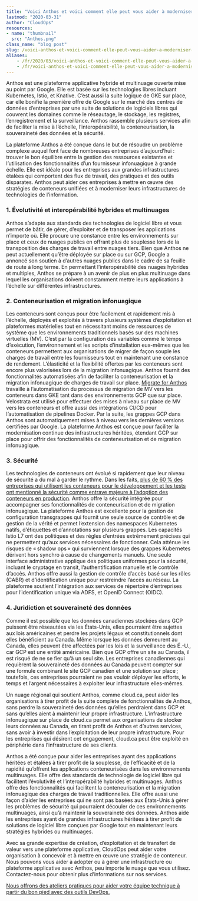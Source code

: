 ```yaml
---
title: "Voici Anthos et voici comment elle peut vous aider à moderniser votre application"
lastmod: "2020-03-31"
author: "CloudOps"
resources:
- name: "thumbnail"
  src: "Anthos.png"
class_name: "blog post"
slug: /voici-anthos-et-voici-comment-elle-peut-vous-aider-a-moderniser-votre-application
aliases:
    - /fr/2020/03/voici-anthos-et-voici-comment-elle-peut-vous-aider-a-moderniser-votre-application/
    - /fr/voici-anthos-et-voici-comment-elle-peut-vous-aider-a-moderniser-votre-application
---
```


<p>Anthos est une plateforme applicative hybride et multinuage ouverte mise au point par Google. Elle est basée sur les technologies libres incluant Kubernetes, Istio, et Knative. C’est aussi la suite logique de GKE sur place, car elle bonifie la première offre de Google sur le marché des centres de données d’entreprises par une suite de solutions de logiciels libres qui couvrent les domaines comme le réseautage, le stockage, les registres, l’enregistrement et la surveillance. Anthos rassemble plusieurs services afin de faciliter la mise à l’échelle, l’interopérabilité, la conteneurisation, la souveraineté des données et la sécurité.</p><p>La plateforme Anthos a été conçue dans le but de résoudre un problème complexe auquel font face de nombreuses entreprises d’aujourd’hui&nbsp;: trouver le bon équilibre entre la gestion des ressources existantes et l’utilisation des fonctionnalités d’un fournisseur infonuagique à grande échelle. Elle est idéale pour les entreprises aux grandes infrastructures étalées qui comportent des flux de travail, des pratiques et des outils disparates. Anthos peut aider ces entreprises à mettre en œuvre des stratégies de conteneurs unifiées et à moderniser leurs infrastructures de technologies de l’information.</p><h3><strong>1. Évolutivité et interopérabilité hybrides et multinuages</strong></h3><p>Anthos s’adapte aux standards des technologies de logiciel libre et vous permet de bâtir, de gérer, d’exploiter et de transposer les applications n’importe où. Elle procure une constance entre les environnements sur place et ceux de nuages publics en offrant plus de souplesse lors de la transposition des charges de travail entre nuages tiers. Bien que Anthos ne peut actuellement qu’être déployée sur place ou sur GCP, Google a annoncé son soutien à d’autres nuages publics dans le cadre de sa feuille de route à long terme. En permettant l’interopérabilité des nuages hybrides et multiples, Anthos se prépare à un avenir de plus en plus multinuage dans lequel les organisations doivent constamment mettre leurs applications à l’échelle sur différentes infrastructures.&nbsp;</p><h3><strong>2. Conteneurisation et migration infonuagique</strong></h3><p>Les conteneurs sont conçus pour être facilement et rapidement mis à l’échelle, déployés et exploités à travers plusieurs systèmes d’exploitation et plateformes matérielles tout en nécessitant moins de ressources de système que les environnements traditionnels basés sur des machines virtuelles (MV). C’est par la configuration des variables comme le temps d’exécution, l’environnement et les scripts d’installation eux-mêmes que les conteneurs permettent aux organisations de migrer de façon souple les charges de travail entre les fournisseurs tout en maintenant une constance de rendement. L’élasticité et la flexibilité offertes par les conteneurs sont encore plus valorisées lors de la migration infonuagique. Anthos fournit des fonctionnalités automatisées afin de faciliter la conteneurisation et la migration infonuagique de charges de travail sur place. <a href="https://cloud.google.com/migrate/anthos/">Migrate for Anthos</a> travaille à l’automatisation du processus de migration de MV vers les conteneurs dans GKE tant dans des environnements GCP que sur place. Velostrata est utilisé pour effectuer des mises à niveau sur place de MV vers les conteneurs et offre aussi des intégrations CI/CD pour l’automatisation de pipelines Docker. Par la suite, les grappes GCP dans Anthos sont automatiquement mises à niveau vers les dernières versions certifiées par Google. La plateforme Anthos est conçue pour faciliter la modernisation continue des infrastructures héritées, étendant GCP sur place pour offrir des fonctionnalités de conteneurisation et de migration infonuagique.&nbsp;</p><h3><strong>3. Sécurité</strong></h3><p>Les technologies de conteneurs ont évolué si rapidement que leur niveau de sécurité a du mal à garder le rythme. Dans les faits, <a href="https://www.csoonline.com/article/2984543/as-containers-take-off-so-do-security-concerns.html">plus de 60&nbsp;% des entreprises qui utilisent les conteneurs pour le développement et les tests ont mentionné la sécurité comme entrave majeure à l’adoption des conteneurs en production</a>. Anthos offre la sécurité intégrée pour accompagner ses fonctionnalités de conteneurisation et de migration infonuagique. La plateforme Anthos est excellente pour la gestion de configuration transgrappes qui fournit une seule source de contrôle et de gestion de la vérité et permet l’extension des namespaces Kubernetes natifs, d’étiquettes et d’annotations sur plusieurs grappes. Les capacités Istio&nbsp;L7 ont des politiques et des règles d’entrées extrêmement précises qui ne permettent qu’aux services nécessaires de fonctionner. Cela atténue les risques de « shadow ops » qui surviennent lorsque des grappes Kubernetes dérivent hors synchro à cause de changements manuels. Une seule interface administrative applique des politiques uniformes pour la sécurité, incluant le cryptage en transit, l’authentification manuelle et le contrôle d’accès. Anthos offre aussi la gestion de contrôle d’accès basé sur les rôles (CABR) et d’identification unique pour restreindre l’accès au réseau. La plateforme soutient l’intégration aux services de répertoire d’entreprises pour l’identification unique via ADFS, et OpenID Connect (OIDC).</p><h3><strong>4. Juridiction et souveraineté des données</strong></h3><p>Comme il est possible que les données canadiennes stockées dans GCP puissent être réseautées via les États-Unis, elles pourraient être sujettes aux lois américaines et perdre les projets légaux et constitutionnels dont elles bénéficient au Canada. Même lorsque les données demeurent au Canada, elles peuvent être affectées par les lois et la surveillance des É.-U., car GCP est une entité américaine. Bien que GCP offre un site au Canada, il est risqué de ne se fier qu’à un seul site. Les entreprises canadiennes qui requièrent la souveraineté des données au Canada peuvent compter sur une formule combinant le site GCP canadien et une solution sur place ; toutefois, ces entreprises pourraient ne pas vouloir déployer les efforts, le temps et l’argent nécessaires à exploiter leur infrastructure elles-mêmes.&nbsp;</p><p>Un nuage régional qui soutient Anthos, comme cloud.ca, peut aider les organisations à tirer profit de la suite complète de fonctionnalités de Anthos, sans perdre la souveraineté des données qu’elles perdraient dans GCP et sans qu’elles aient à maintenir leur propre infrastructure. L’infrastructure infonuagique sur place de cloud.ca permet aux organisations de stocker leurs données au Canada, en tirant profit de Anthos et d’autres services, sans avoir à investir dans l’exploitation de leur propre infrastructure. Pour les entreprises qui désirent cet engagement, cloud.ca peut être exploité en périphérie dans l’infrastructure de ses clients.&nbsp;</p><p>Anthos a été conçue pour aider les entreprises ayant des applications héritées et étalées à tirer profit de la souplesse, de l’efficacité et de la rapidité qu’offrent les applications conteneurisées dans les environnements multinuages. Elle offre des standards de technologie de logiciel libre qui facilitent l’évolutivité et l’interopérabilité hybrides et multinuages. Anthos offre des fonctionnalités qui facilitent la conteneurisation et la migration infonuagique des charges de travail traditionnelles. Elle offre aussi une façon d’aider les entreprises qui ne sont pas basées aux États-Unis à gérer les problèmes de sécurité qui pourraient découler de ces environnements multinuages, ainsi qu’à maintenir la souveraineté des données. Anthos aide les entreprises ayant de grandes infrastructures héritées à tirer profit de solutions de logiciel libre conçues par Google tout en maintenant leurs stratégies hybrides ou multinuages.&nbsp;</p><p>Avec sa grande expertise de création, d’exploitation et de transfert de valeur vers une plateforme applicative, CloudOps peut aider votre organisation à concevoir et à mettre en œuvre une stratégie de conteneur. Nous pouvons vous aider à adopter ou à gérer une infrastructure ou plateforme applicative avec Anthos, peu importe le nuage que vous utilisez. Contactez-nous pour obtenir plus d’informations sur nos services.</p><p><a href="https://www.cloudops.com/fr/ateliers/">Nous offrons des ateliers pratiques pour aider votre équipe technique à partir du bon pied avec des outils DevOps.</a></p>
